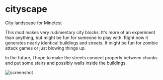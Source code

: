 # cityscape
City landscape for Minetest

This mod makes very rudimentary city blocks. It's more of an experiment than anything, but might be fun for someone to play with. Right now it generates nearly identical buildings and streets. It might be fun for zombie attack games or just blowing things up.

In the future, I hope to make the streets connect properly between chunks and put some stairs and possibly walls inside the buildings.

![screenshot]()
